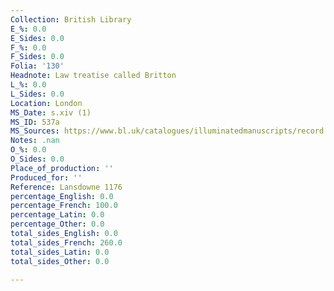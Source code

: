 ```yaml
---
Collection: British Library
E_%: 0.0
E_Sides: 0.0
F_%: 0.0
F_Sides: 0.0
Folia: '130'
Headnote: Law treatise called Britton
L_%: 0.0
L_Sides: 0.0
Location: London
MS_Date: s.xiv (1)
MS_ID: 537a
MS_Sources: https://www.bl.uk/catalogues/illuminatedmanuscripts/record.asp?MSID=5234&CollID=15&NStart=1176
Notes: .nan
O_%: 0.0
O_Sides: 0.0
Place_of_production: ''
Produced_for: ''
Reference: Lansdowne 1176
percentage_English: 0.0
percentage_French: 100.0
percentage_Latin: 0.0
percentage_Other: 0.0
total_sides_English: 0.0
total_sides_French: 260.0
total_sides_Latin: 0.0
total_sides_Other: 0.0

---
```

